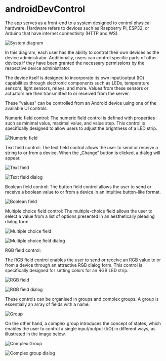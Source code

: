 # androidDevControl

The app serves as a front-end to a system designed to control physical hardware.
Hardware refers to devices such as Raspberry Pi, ESP32, or Arduino that have internet connectivity (HTTP and WS).

![System diagram](screenshots/devC_diagram.jpg)

In this diagram, each user has the ability to control their own devices as the device administrator. Additionally, users can control specific parts of other devices if they have been granted the necessary permissions by the respective device administrator.

The device itself is designed to incorporate its own input/output (IO) capabilities through electronic components such as LEDs, temperature sensors, light sensors, relays, and more.
Values from these sensors or actuators are then transmitted to or received from the server.

These "values" can be controlled from an Android device using one of the available UI controls.

Numeric field control:
The numeric field control is defined with properties such as minimal value, maximal value, and value step.
This control is specifically designed to allow users to adjust the brightness of a LED strip.

![Numeric field](screenshots/devC_numeric.jpg)

Text field control:
The text field control allows the user to send or receive a string to or from a device.
When the „Change“ button is clicked, a dialog will appear.

![Text field](screenshots/devC_text.jpg)

![Text field dialog](screenshots/devC_text_dialog.jpg)

Boolean field control:
The button field control allows the user to send or receive a boolean value to or from a device in an intuitive button-like format.

![Boolean field](screenshots/devC_boolean.jpg)

Multiple choice field control:
The multiple-choice field allows the user to select a value from a list of options presented in an aesthetically pleasing dialog form.

![Multiple choice field](screenshots/devC_multiple_choice.jpg)

![Multiple choice field dialog](screenshots/devC_multiple_choice_dialog.jpg)

RGB field control:

The RGB field control enables the user to send or receive an RGB value to or from a device through an attractive RGB dialog form.
This control is specifically designed for setting colors for an RGB LED strip.

![RGB field](screenshots/devC_rgb.jpg)

![RGB field dialog](screenshots/devC_rgb_dialog.jpg)

These controls can be organised in groups and complex groups.
A group is essentially an array of fields with a name.

![Group](screenshots/devC_group.jpg)

On the other hand, a complex group introduces the concept of states, which enables the user to control a single input/output (I/O) in different ways, as illustrated in the image below.

![Complex Group](screenshots/devC_complex_group.jpg)

![Complex group dialog](screenshots/devC_complex_group_dialog.jpg)
